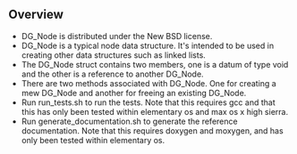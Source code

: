 ## Overview
* DG_Node is distributed under the New BSD license.  
* DG_Node is a typical node data structure.  It's intended to be used in creating other data structures such as linked lists.  
* The DG_Node struct contains two members, one is a datum of type void and the other is a reference to another DG_Node.  
* There are two methods associated with DG_Node.  One for creating a mew DG_Node and another for freeing an existing DG_Node.
* Run run_tests.sh to run the tests.  Note that this requires gcc and that this has only been tested within elementary os and max os x high sierra.
* Run generate_documentation.sh to generate the reference documentation.  Note that this requires doxygen and moxygen, and has only been tested within elementary os.
